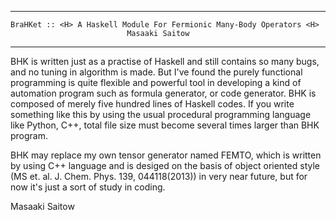 -----------------------------------------------------------------------------
    BraHKet :: <H> A Haskell Module For Fermionic Many-Body Operators <H>
                              Masaaki Saitow
-----------------------------------------------------------------------------
                    
BHK is written just as a practise of Haskell and still contains so many bugs, and no tuning in algorithm is made. But I've found the purely functional programming is quite flexible and powerful tool in developing a kind of automation program such as formula generator, or code generator. BHK is composed of merely five hundred lines of Haskell codes. If you write something like this by using the usual procedural programming language like Python, C++, total file size must become several times larger than BHK program.

BHK may replace my own tensor generator named FEMTO, which is written by using C++ language and is desiged on the basis of object oriented style (MS et. al. J. Chem. Phys. 139, 044118(2013)) in very near future, but for now it's just a sort of study in coding.

Masaaki Saitow
